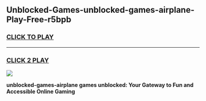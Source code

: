 
## Unblocked-Games-unblocked-games-airplane-Play-Free-r5bpb
<h3>
<a href="https://premium76.site?title=unblocked-games-airplane&ref=22A">CLICK TO PLAY</a></h3>
<hr>

<h3>
<a href="https://premium76.site?title=unblocked-games-airplane&ref=22A">CLICK 2 PLAY</a>
  
</h3>

<a href="https://premium76.site?title=unblocked-games-airplane&ref=22A"><img src="https://clearcache.store/games.png"></a>


**unblocked-games-airplane games unblocked: Your Gateway to Fun and Accessible Online Gaming**
